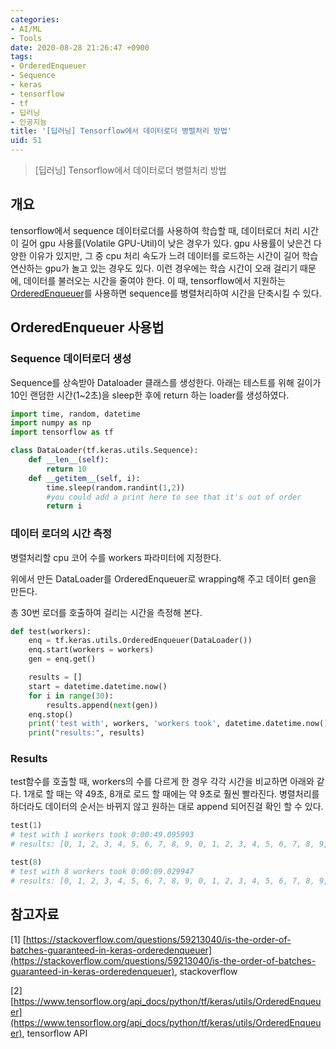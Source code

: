 ```yaml
---
categories:
- AI/ML
- Tools
date: 2020-08-28 21:26:47 +0900
tags:
- OrderedEnqueuer
- Sequence
- keras
- tensorflow
- tf
- 딥러닝
- 인공지능
title: '[딥러닝] Tensorflow에서 데이터로더 병렬처리 방법'
uid: 51
---
```


> [딥러닝] Tensorflow에서 데이터로더 병렬처리 방법
> 

## 개요

tensorflow에서 sequence 데이터로더를 사용하여 학습할 때, 데이터로더 처리 시간이 길어 gpu 사용률(Volatile GPU-Util)이 낮은 경우가 있다. gpu 사용률이 낮은건 다양한 이유가 있지만, 그 중 cpu 처리 속도가 느려 데이터를 로드하는 시간이 길어 학습 연산하는 gpu가 놀고 있는 경우도 있다. 이런 경우에는 학습 시간이 오래 걸리기 때문에, 데이터를 불러오는 시간을 줄여야 한다. 이 때, tensorflow에서 지원하는 [OrderedEnqueuer](https://www.tensorflow.org/api_docs/python/tf/keras/utils/OrderedEnqueuer)를 사용하면 sequence를 병렬처리하여 시간을 단축시킬 수 있다.

## OrderedEnqueuer 사용법

### Sequence 데이터로더 생성

Sequence를 상속받아 Dataloader 클래스를 생성한다. 아래는 테스트를 위해 길이가 10인 랜덤한 시간(1~2초)을 sleep한 후에 return 하는 loader를 생성하였다.

```python
import time, random, datetime
import numpy as np
import tensorflow as tf

class DataLoader(tf.keras.utils.Sequence):
    def __len__(self):
        return 10
    def __getitem__(self, i):
        time.sleep(random.randint(1,2))
        #you could add a print here to see that it's out of order
        return i
```

### 데이터 로더의 시간 측정

병렬처리할 cpu 코어 수를 workers 파라미터에 지정한다.

위에서 만든 DataLoader를 OrderedEnqueuer로 wrapping해 주고 데이터 gen을 만든다.

총 30번 로더를 호출하여 걸리는 시간을 측정해 본다.

```python
def test(workers):
    enq = tf.keras.utils.OrderedEnqueuer(DataLoader())
    enq.start(workers = workers)
    gen = enq.get()

    results = []
    start = datetime.datetime.now()
    for i in range(30):
        results.append(next(gen))
    enq.stop()
    print('test with', workers, 'workers took', datetime.datetime.now() - start)
    print("results:", results)
```

### Results

test함수를 호출할 때, workers의 수를 다르게 한 경우 각각 시간을 비교하면 아래와 같다. 1개로 할 때는 약 49초, 8개로 로드 할 때에는 약 9초로 훨씬 빨라진다. 병렬처리를 하더라도 데이터의 순서는 바뀌지 않고 원하는 대로 append 되어진걸 확인 할 수 있다.

```python
test(1)
# test with 1 workers took 0:00:49.095993
# results: [0, 1, 2, 3, 4, 5, 6, 7, 8, 9, 0, 1, 2, 3, 4, 5, 6, 7, 8, 9, 0, 1, 2, 3, 4, 5, 6, 7, 8, 9]

test(8)
# test with 8 workers took 0:00:09.029947
# results: [0, 1, 2, 3, 4, 5, 6, 7, 8, 9, 0, 1, 2, 3, 4, 5, 6, 7, 8, 9, 0, 1, 2, 3, 4, 5, 6, 7, 8, 9]
```

## 참고자료

[1] [https://stackoverflow.com/questions/59213040/is-the-order-of-batches-guaranteed-in-keras-orderedenqueuer](https://stackoverflow.com/questions/59213040/is-the-order-of-batches-guaranteed-in-keras-orderedenqueuer), stackoverflow

[2] [https://www.tensorflow.org/api_docs/python/tf/keras/utils/OrderedEnqueuer](https://www.tensorflow.org/api_docs/python/tf/keras/utils/OrderedEnqueuer), tensorflow API